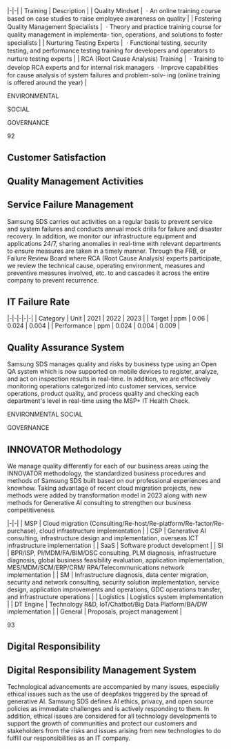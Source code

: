 |-|-|
| Training | Description |
| Quality Mindset | ㆍAn online training course based on case studies to raise employee awareness  on quality |
| Fostering Quality  Management Specialists | ㆍTheory and practice training course for quality management in implementa- tion, operations, and solutions to foster specialists |
| Nurturing Testing Experts | ㆍFunctional testing, security testing, and performance testing training for  developers and operators to nurture testing experts |
| RCA (Root Cause Analysis)  Training | ㆍTraining to develop RCA experts and for internal risk managers ㆍImprove capabilities for cause analysis of system failures and problem-solv- ing (online training is offered around the year) |

ENVIRONMENTAL

SOCIAL

GOVERNANCE

92

## **Customer Satisfaction**

## **Quality Management Activities**

## **Service Failure Management**

Samsung SDS carries out activities on a regular basis to prevent service and system failures and conducts annual mock drills for failure and disaster recovery. In addition, we monitor our infrastructure equipment and applications 24/7, sharing anomalies in real-time with relevant departments to ensure measures are taken in a timely manner. Through the FRB, or Failure Review Board where RCA (Root Cause Analysis) experts participate, we review the technical cause, operating environment, measures and preventive measures involved, etc. to and cascades it across the entire company to prevent recurrence.

## **IT Failure Rate**

|-|-|-|-|-|
| Category | Unit | 2021 | 2022 | 2023 |
| Target | ppm |    0.06 |    0.024 |    0.004 |
| Performance | ppm |    0.024 |    0.004 |    0.009 |

## **Quality Assurance System**

Samsung SDS manages quality and risks by business type using an Open QA system which is now supported on mobile devices to register, analyze, and act on inspection results in real-time. In addition, we are effectively monitoring operations categorized into customer services, service operations, product quality, and process quality and checking each department's level in real-time using the MSP+ IT Health Check.

ENVIRONMENTAL SOCIAL

GOVERNANCE

## **INNOVATOR Methodology**

We manage quality differently for each of our business areas using the INNOVATOR methodology, the standardized business procedures and methods of Samsung SDS built based on our professional experiences and knowhow. Taking advantage of recent cloud migration projects, new methods were added by transformation model in 2023 along with new methods for Generative AI consulting to strengthen our business competitiveness.

|-|-|
| MSP | Cloud migration (Consulting/Re-host/Re-platform/Re-factor/Re-purchase), cloud infrastructure  implementation |
| CSP | Generative AI consulting, infrastructure design and implementation, overseas ICT infrastructure  implementation |
| SaaS | Software product development |
| SI | BPR/ISP, PI/MDM/FA/BIM/DSC consulting, PLM diagnosis, infrastructure diagnosis,  global business feasibility evaluation, application implementation, MES/MDM/SCM/ERP/CRM/ RPA/Telecommunications network implementation |
| SM | Infrastructure diagnosis, data center migration, security and network consulting,  security solution implementation, service design, application improvements and operations,  GDC operations transfer, and infrastructure operations |
| Logistics | Logistics system implementation |
| DT Engine | Technology R&D, IoT/Chatbot/Big Data Platform/BA/DW implementation |
| General | Proposals, project management |

93

## **Digital Responsibility**

## **Digital Responsibility Management System**

Technological advancements are accompanied by many issues, especially ethical issues such as the use of deepfakes triggered by the spread of generative AI. Samsung SDS defines AI ethics, privacy, and open source policies as immediate challenges and is actively responding to them. In addition, ethical issues are considered for all technology developments to support the growth of communities and protect our customers and stakeholders from the risks and issues arising from new technologies to do fulfill our responsibilities as an IT company.